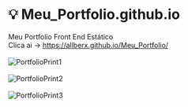 # :bulb: Meu_Portfolio.github.io
Meu Portfolio Front End Estático <br>
Clica ai -> https://allberx.github.io/Meu_Portfolio/
<br> <br>
![PortfolioPrint1](https://user-images.githubusercontent.com/44328392/156390631-79d94b49-bcfd-4c4f-9fe7-dfc715197261.jpg)
<br> <br>
![PortfolioPrint2](https://user-images.githubusercontent.com/44328392/156390633-736dd7f6-8dec-4eb2-8d72-aa0c66dc61bd.jpg)
<br> <br>
![PortfolioPrint3](https://user-images.githubusercontent.com/44328392/156390634-8909e1f1-d730-4b6f-9583-152c2a9216f6.jpg)
